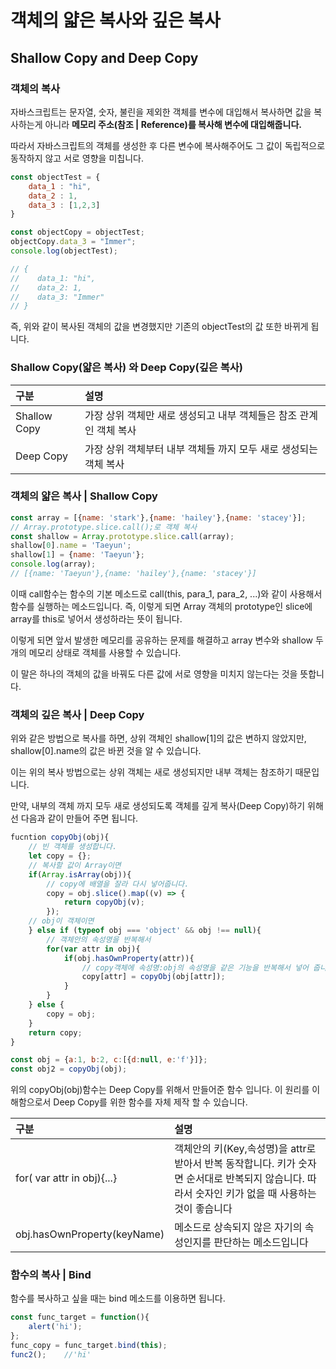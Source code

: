 # 객체의 얇은 복사와 깊은 복사

## Shallow Copy and Deep Copy

### 객체의 복사 

 자바스크립트는 문자열, 숫자, 불린을 제외한 객체를 변수에 대입해서 복사하면 값을 복사하는게 아니라 **메모리 주소\(참조 \| Reference\)를 복사해 변수에 대입해줍니다.** 

 따라서 자바스크립트의 객체를 생성한 후 다른 변수에 복사해주어도 그 값이 독립적으로 동작하지 않고 서로 영향을 미칩니다.

```javascript
const objectTest = {
    data_1 : "hi",
    data_2 : 1,
    data_3 : [1,2,3]
}

const objectCopy = objectTest;
objectCopy.data_3 = "Immer";
console.log(objectTest);

// {
//    data_1: "hi",
//    data_2: 1,
//    data_3: "Immer"
// }
```

 즉, 위와 같이 복사된 객체의 값을 변경했지만 기존의 objectTest의 값 또한 바뀌게 됩니다.

### Shallow Copy\(얇은 복사\) 와 Deep Copy\(깊은 복사\) 

| 구분  | 설명  |
| :--- | :--- |
| Shallow Copy | 가장 상위 객체만 새로 생성되고 내부 객체들은 참조 관계인 객체 복사 |
| Deep Copy | 가장 상위 객체부터 내부 객체들 까지 모두 새로 생성되는 객체 복사  |

### 객체의 얇은 복사 \| Shallow Copy

```javascript
const array = [{name: 'stark'},{name: 'hailey'},{name: 'stacey'}];
// Array.prototype.slice.call();로 객체 복사
const shallow = Array.prototype.slice.call(array);
shallow[0].name = 'Taeyun';
shallow[1] = {name: 'Taeyun'};
console.log(array);
// [{name: 'Taeyun'},{name: 'hailey'},{name: 'stacey'}]
```

 이때 call함수는 함수의 기본 메소드로 call\(this, para\_1, para\_2, ...\)와 같이 사용해서 함수를 실행하는 메소드입니다. 즉, 이렇게 되면 Array 객체의 prototype인 slice에 array를 this로 넣어서 생성하라는 뜻이 됩니다.

 이렇게 되면 앞서 발생한 메모리를 공유하는 문제를 해결하고 array 변수와 shallow 두 개의 메모리 상태로 객체를 사용할 수 있습니다.

 이 말은 하나의 객체의 값을 바꿔도 다른 값에 서로 영향을 미치지 않는다는 것을 뜻합니다.

### 객체의 깊은 복사 \| Deep Copy

 위와 같은 방법으로 복사를 하면, 상위 객체인 shallow\[1\]의 값은 변하지 않았지만, shallow\[0\].name의 값은 바뀐 것을 알 수 있습니다. 

 이는 위의 복사 방법으로는 상위 객체는 새로 생성되지만 내부 객체는 참조하기 때문입니다.

 만약, 내부의 객체 까지 모두 새로 생성되도록 객체를 깊게 복사\(Deep Copy\)하기 위해선 다음과 같이 만들어 주면 됩니다.

```javascript
fucntion copyObj(obj){
    // 빈 객체를 생성합니다.
    let copy = {};
    // 복사할 값이 Array이면
    if(Array.isArray(obj)){
        // copy에 배열을 잘라 다시 넣어줍니다.
        copy = obj.slice().map((v) => {
            return copyObj(v);
        });
    // obj이 객체이면
    } else if (typeof obj === 'object' && obj !== null){
        // 객체안의 속성명을 반복해서
        for(var attr in obj){
            if(obj.hasOwnProperty(attr)){
                // copy객체에 속성명:obj의 속성명을 같은 기능을 반복해서 넣어 줍니다.
                copy[attr] = copyObj(obj[attr]);
            }
        }
    } else {
        copy = obj;
    }
    return copy;
}

const obj = {a:1, b:2, c:[{d:null, e:'f'}]};
const obj2 = copyObj(obj);
```

 위의 copyObj\(obj\)함수는 Deep Copy를 위해서 만들어준 함수 입니다. 이 원리를 이해함으로서 Deep Copy를 위한 함수를 자체 제작 할 수 있습니다.

| 구분  | 설명  |
| :--- | :--- |
| for\( var attr in obj\){...} | 객체안의 키\(Key,속성명\)을 attr로 받아서 반복 동작합니다. 키가 숫자면 순서대로 반복되지 않습니다. 따라서 숫자인 키가 없을 때 사용하는 것이 좋습니다 |
| obj.hasOwnProperty\(keyName\) | 메소드로 상속되지 않은 자기의 속성인지를 판단하는 메소드입니다 |

### 함수의 복사 \| Bind

 함수를 복사하고 싶을 때는 bind 메소드를 이용하면 됩니다.

```javascript
const func_target = function(){
    alert('hi');
};
func_copy = func_target.bind(this);
func2();    //'hi'
```



